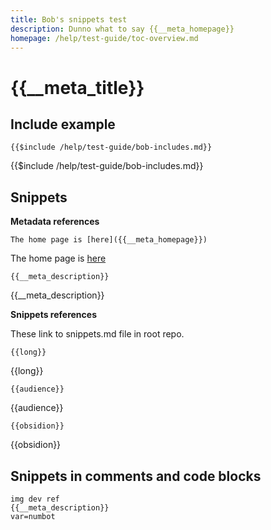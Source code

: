 ```yaml
---
title: Bob's snippets test
description: Dunno what to say {{__meta_homepage}}
homepage: /help/test-guide/toc-overview.md
---
```

# {{__meta_title}}

## Include example

`{{$include /help/test-guide/bob-includes.md}}`

{{$include /help/test-guide/bob-includes.md}}

## Snippets

**Metadata references**

`The home page is [here]({{__meta_homepage}})`

The home page is [here]({{__meta_homepage}})

`{{__meta_description}}`

{{__meta_description}}

**Snippets references**

These link to snippets.md file in root repo.

`{{long}}`

{{long}}

`{{audience}}`

{{audience}}

`{{obsidion}}`

{{obsidion}}

## Snippets in comments and code blocks

<!--
This is {{__meta_description}}
-->

```
img dev ref
{{__meta_description}}
var=numbot
```
